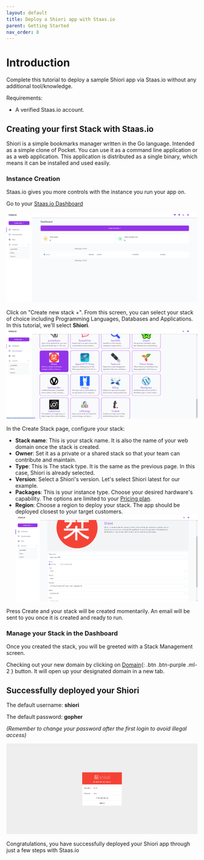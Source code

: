 ```yaml
---
layout: default
title: Deploy a Shiori app with Staas.io
parent: Getting Started
nav_order: 8
---
```


# Introduction
Complete this tutorial to deploy a sample Shiori app via Staas.io without any additional tool/knowledge.

Requirements:
- A verified Staas.io account.

## Creating your first Stack with Staas.io

Shiori is a simple bookmarks manager written in the Go language. Intended as a simple clone of Pocket. You can use it as a command line application or as a web application. This application is distributed as a single binary, which means it can be installed and used easily.

### Instance Creation
Staas.io gives you more controls with the instance you run your app on.

Go to your [Staas.io Dashboard](https://www.staas.io/dashboard?utm_source=docs)

![](../../assets/images/getting-started/staas-dashboard.png)

Click on "Create new stack +".
From this screen, you can select your stack of choice including Programming Languages, Databases and Applications. In this tutorial, we'll select **Shiori**.
![](../../assets/images/getting-started/shiori-create-stack.png)

In the Create Stack page, configure your stack:
- **Stack name**: This is your stack name. It is also the name of your web domain once the stack is created.
- **Owner**: Set it as a private or a shared stack so that your team can contribute and maintain.
- **Type**: This is The stack type. It is the same as the previous page. In this case, Shiori is already selected.
- **Version**: Select a Shiori's version. Let's select Shiori latest for our example.
- **Packages**: This is your instance type. Choose your desired hardware's capability. The options are limited to your [Pricing plan](https://www.staas.io/#pricing).
- **Region**: Choose a region to deploy your stack. The app should be deployed closest to your target customers.
![](../../assets/images/getting-started/shiori-create-shiori-screen.png)

Press Create and your stack will be created momentarily. An email will be sent to you once it is created and ready to run.

### Manage your Stack in the Dashboard
Once you created the stack, you will be greeted with a Stack Management screen.

Checking out your new domain by clicking on [Domain](){: .btn .btn-purple .ml-2 } button. It will open up your designated domain in a new tab.

## Successfully deployed your Shiori
The default username: **shiori**

The default password: **gopher**

*(Remember to change your password after the first login to avoid illegal access)*

![](../../assets/images/getting-started/shiori-login.png)

Congratulations, you have successfully deployed your Shiori app through just a few steps with Staas.io
